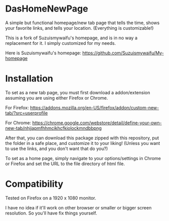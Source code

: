 DasHomeNewPage
==============

A simple but functional homepage/new tab page that tells the time, shows your favorite links, and tells your location. (Everything is customizable!)

This is a fork of Suzuismywaifu's homepage, and is in no way a replacement for it. I simply customized for my needs.

Here is Suzuismywaifu's homepage: https://github.com/Suzuismywaifu/My-homepage

Installation
==============

To set as a new tab page, you must first download a addon/extension assuming you are using either Firefox or Chrome.

For Firefox: https://addons.mozilla.org/en-US/firefox/addon/custom-new-tab/?src=userprofile

For Chrome: https://chrome.google.com/webstore/detail/define-your-own-new-tab/nhjjapmfhhmcikhcfkiolockmndbbpng

After that, you can download this package zipped with this repository, put the folder in a safe place, and customize it to your liking! (Unless you want to use the links, and you don't want that do you?)

To set as a home page, simply navigate to your options/settings in Chrome or Firefox and set the URL to the file directory of html file.

Compatibility
===============

Tested on Firefox on a 1920 x 1080 monitor. 

I have no idea if it'll work on other browser or smaller or bigger screen resolution. So you'll have fix things yourself.
